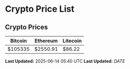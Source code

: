 # Crypto Price List

## Crypto Prices
| Bitcoin | Ethereum | Litecoin |
| ------- | -------- | -------- |
| $105335 | $2550.91 | $86.22 |
**Last Updated:** 2025-06-14 05:40 UTC
**Last Updated:** $DATE$

